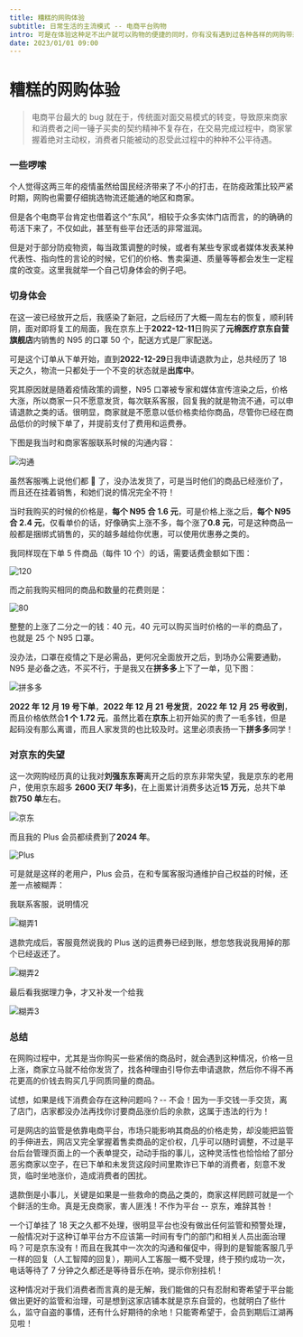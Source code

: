 ```yaml
---
title: 糟糕的网购体验
subtitle: 日常生活的主流模式 -- 电商平台购物
intro: 可是在体验这种足不出户就可以购物的便捷的同时，你有没有遇到过各种各样的网购带来的糟心事儿？
date: 2023/01/01 09:00
---
```


# 糟糕的网购体验

> 电商平台最大的 bug 就在于，传统面对面交易模式的转变，导致原来商家和消费者之间一锤子买卖的契约精神不复存在，在交易完成过程中，商家掌握着绝对主动权，消费者只能被动的忍受此过程中的种种不公平待遇。

### 一些啰嗦

个人觉得这两三年的疫情虽然给国民经济带来了不小的打击，在防疫政策比较严紧时期，网购也需要仔细挑选物流还能通的地区和商家。

但是各个电商平台肯定也借着这个“东风”，相较于众多实体门店而言，的的确确的苟活下来了，不仅如此，甚至有些平台还活的非常滋润。

但是对于部分防疫物资，每当政策调整的时候，或者有某些专家或者媒体发表某种代表性、指向性的言论的时候，它们的价格、售卖渠道、质量等等都会发生一定程度的改变。这里我就举一个自己切身体会的例子吧。

### 切身体会

在这一波已经放开之后，我感染了新冠，之后经历了大概一周左右的恢复，顺利转阴，面对即将复工的局面，我在京东上于**2022-12-11**日购买了**元棉医疗京东自营旗舰店**内销售的 N95 的口罩 50 个，配送方式是厂家配送。

可是这个订单从下单开始，直到**2022-12-29**日我申请退款为止，总共经历了 18 天之久，物流一只都处于一个不变的状态就是**出库中**。

究其原因就是随着疫情政策的调整，N95 口罩被专家和媒体宣传渲染之后，价格大涨，所以商家一只不愿意发货，每次联系客服，回复我的就是物流不通，可以申请退款之类的话。很明显，商家就是不愿意以低价格卖给你商品，尽管你已经在商品低价的时候下单了，并提前支付了费用和运费券。

下图是我当时和商家客服联系时候的沟通内容：

![沟通](/assets/images/%E5%85%83%E6%A3%89%E5%AE%A2%E6%9C%8D.jpg)

虽然客服嘴上说他们都 🐑 了，没办法发货了，可是当时他们的商品已经涨价了，而且还在挂着销售，和她们说的情况完全不符！

当时我购买的时候的价格是，**每个 N95 合 1.6 元**，可是价格上涨之后，**每个 N95 合 2.4 元**，仅看单价的话，好像确实上涨不多，每个涨了**0.8 元**，可是这种商品一般都是捆绑式销售的，买的越多越给你优惠，可以使用优惠券之类的。

我同样现在下单 5 件商品（每件 10 个）的话，需要话费金额如下图：

![120](/assets/images/120%E5%85%83.jpg)

而之前我购买相同的商品和数量的花费则是：

![80](/assets/images/80%E5%85%83.jpg)

整整的上涨了二分之一的钱：40 元，40 元可以购买当时价格的一半的商品了，也就是 25 个 N95 口罩。

没办法，口罩在疫情之下是必需品，更何况全面放开之后，到场办公需要通勤，N95 是必备之选，不买不行，于是我又在**拼多多**上下了一单，见下图：

![拼多多](/assets/images/%E5%A4%9A%E5%A4%9A.jpg)

**2022 年 12 月 19 号下单**，**2022 年 12 月 21 号发货**，**2022 年 12 月 25 号收到**，而且价格依然合**1 个 1.72 元**，虽然比着在**京东**上初开始买的贵了一毛多钱，但是起码没有那么离谱，而且人家发货的也比较及时。这里必须表扬一下**拼多多**同学！

### 对京东的失望

这一次网购经历真的让我对**刘强东东哥**离开之后的京东非常失望，我是京东的老用户，使用京东超多 **2600 天(7 年多)**，在上面累计消费多达近**15 万元**，总共下单数**750 单**左右。

![京东](/assets/images/%E4%BA%AC%E4%B8%9C.jpg)

而且我的 Plus 会员都续费到了**2024 年**。

![Plus](/assets/images/Plus.jpg)

可是就是这样的老用户，Plus 会员，在和专属客服沟通维护自己权益的时候，还差一点被糊弄：

我联系客服，说明情况

![糊弄1](/assets/images/%E7%B3%8A%E5%BC%841.jpg)

退款完成后，客服竟然说我的 Plus 送的运费券已经到账，想忽悠我说我用掉的那个已经返还了。

![糊弄2](/assets/images/%E7%B3%8A%E5%BC%842.jpg)

最后看我据理力争，才又补发一个给我

![糊弄3](/assets/images/%E7%B3%8A%E5%BC%843.jpg)

### 总结

在网购过程中，尤其是当你购买一些紧俏的商品时，就会遇到这种情况，价格一旦上涨，商家立马就不给你发货了，找各种理由引导你去申请退款，然后你不得不再花更高的价钱去购买几乎同质同量的商品。

试想，如果是线下消费会存在这种问题吗？-- 不会！因为一手交钱一手交货，离了店门，店家都没办法再找你讨要商品涨价后的余款，这属于违法的行为！

可是网店的监管是依靠电商平台，市场只能影响其商品的价格走势，却没能把监管的手伸进去，网店又完全掌握着售卖商品的定价权，几乎可以随时调整，不过是平台后台管理页面上的一个表单提交，动动手指的事儿，这种灵活性也恰恰给了部分恶劣商家以空子，在已下单和未发货这段时间里欺诈已下单的消费者，刻意不发货，临时坐地涨价，造成消费者的困扰。

退款倒是小事儿，关键是如果是一些救命的商品之类的，商家这样罔顾可就是一个个鲜活的生命。真是无良商家，害人匪浅！不作为平台 -- 京东，难辞其咎！

一个订单挂了 18 天之久都不处理，很明显平台也没有做出任何监管和预警处理，一般情况对于这种订单平台方不应该第一时间有专门的部门和相关人员出面治理吗？可是京东没有！而且在我其中一次次的沟通和催促中，得到的是智能客服几乎一样的回复（人工智障的回复），期间人工客服一概不受理，终于预约成功一次，电话等待了 7 分钟之久都还是等待音乐在响，提示你别挂机！

这种情况对于我们消费者而言真的是无解，我们能做的只有忍耐和寄希望于平台能做出更好的监管和治理，可是想到这家店铺本就是京东自营的，也就明白了些什么，监守自盗的事情，还有什么好期待的余地！只能寄希望于，会员到期后江湖再见啦！
